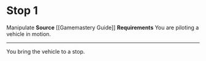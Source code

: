 ﻿---
actions: '[one-action]'
cost: null
element: null
frequency: null
id: '485'
name: Stop
rarity: Common
requirement: You are piloting a vehicle in motion.
school: null
source: '[[DATABASE/source/Gamemastery Guide|Gamemastery Guide]]'
trait:
- '[[DATABASE/trait/Manipulate|Manipulate]]'
trigger: null
type: Action

---
# Stop <span class="action-icon">1</span>

<span class="item-trait">Manipulate</span>
**Source** [[Gamemastery Guide]]
**Requirements** You are piloting a vehicle in motion.

---
You bring the vehicle to a stop.